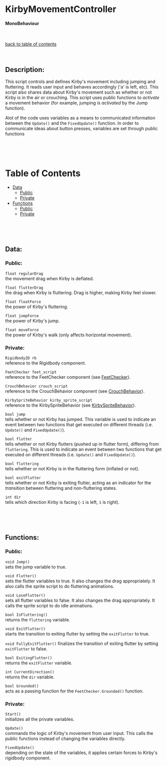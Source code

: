 # KirbyMovementController

#### MonoBehaviour

<p>&nbsp;</p>

[back to table of contents](/CodeDescription/TableOfContents.md)

<p>&nbsp;</p>

## Description:
This script controls and defines Kirby's movement including jumping and fluttering. It reads user input and behaves accordingly ('a' is left, etc). This script also shares data about Kirby's movement such as whether or not Kirby is in the air or crouching. This script uses public functions to *activate* a movement behavior (for example, jumping is *activated* by the Jump function).

Alot of the code uses variables as a means to communicated information between the `Update()` and the `FixedUpdate()` function. In order to communicate ideas about button presses, variables are set through public functions

<p>&nbsp;</p>
<p>&nbsp;</p>

# Table of Contents
- [Data](#data)
    - [Public](#public)
    - [Private](#private)
- [Functions](#functions)
    - [Public](#public-1)
    - [Private](#private-1)

<p>&nbsp;</p>
<p>&nbsp;</p>

## Data:

### **Public:**

`float regularDrag`  
the movement drag when Kirby is deflated.

`float flutterDrag`  
the drag when Kirby is fluttering. Drag is higher, making Kirby feel slower.

`float floatForce`  
the power of Kirby's fluttering.

`float jumpForce`  
the power of Kirby's jump.

`float moveForce`  
the power of Kirby's walk (only affects horizontal movement).

### **Private:**

`Rigidbody2D rb`   
reference to the Rigidbody component.

`FeetChecker feet_script`  
reference to the FeetChecker component (see [FeetChecker](/CodeDescription/Character/FeetChecker.md)).

`CrouchBehavior crouch_script`  
reference to the CrouchBehavior component (see [CrouchBehavior](/CodeDescription/Kirby/Movement/CrouchBehavior.md)).

`KirbySpriteBehavior kirby_sprite_script`  
reference to the KirbySpriteBehavior
(see [KirbySpriteBehavior](/CodeDescription/Kirby/SpriteWork/KirbySpriteBehavior.md)).

`bool jump`  
tells whether or not Kirby has jumped. This variable is used to indicate an event between two functions that get executed on different threads (i.e. `Update()` and `FixedUpdate()`).

`bool flutter`  
tells whether or not Kirby flutters (pushed up in flutter form), differing from `fluttering`. This is used to indicate an event between two functions that get executed on different threads (i.e. `Update()` and `FixedUpdate()`).

`bool fluttering`  
tells whether or not Kirby is in the fluttering form (inflated or not).

`bool exitFlutter`  
tells whether or not Kirby is exiting flutter, acting as an indicator for the *transition* between fluttering and non-fluttering states.

`int dir`  
tells which direction Kirby is facing (`-1` is left, `1` is right).

<p>&nbsp;</p>
<p>&nbsp;</p>

## Functions:

### **Public:**

`void Jump()`  
sets the jump variable to true.

`void Flutter()`  
sets the flutter variables to true. It also changes the drag appropriately. 
It also calls the sprite script to do fluttering animations. 

`void LoseFlutter()`  
sets all flutter variables to false. It also changes the drag appropriately.
It calls the sprite script to do idle animations.

`bool IsFluttering()`  
returns the `fluttering` variable.

`void ExitFlutter()`  
starts the transition to exiting flutter by setting the `exitFlutter` to true.

`void FullyExitFlutter()`
finalizes the transition of exiting flutter by setting `exitFlutter` to false.

`bool ExitingFlutter()`  
returns the `exitFlutter` variable.

`int CurrentDirection()`  
returns the `dir` variable.

`bool Grounded()`  
acts as a passing function for the `FeetChecker.Grounded()` function.

### **Private:**

`Start()`  
initializes all the private variables.

`Update()`  
commands the logic of Kirby's movement from user input. This calls the public functions instead of changing the variables directly.

`FixedUpdate()`  
depending on the state of the variables, it applies certain forces to Kirby's rigidbody component.